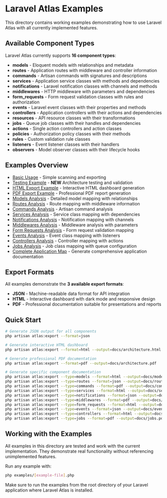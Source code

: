 # Laravel Atlas Examples

This directory contains working examples demonstrating how to use Laravel Atlas with all currently implemented features.

## Available Component Types

Laravel Atlas currently supports **16 component types**:

- **models** - Eloquent models with relationships and metadata
- **routes** - Application routes with middleware and controller information
- **commands** - Artisan commands with signatures and descriptions
- **services** - Application service classes with methods and dependencies
- **notifications** - Laravel notification classes with channels and methods  
- **middlewares** - HTTP middleware with parameters and dependencies
- **form_requests** - Form request validation classes with rules and authorization
- **events** - Laravel event classes with their properties and methods
- **controllers** - Application controllers with their actions and dependencies
- **resources** - API resource classes with their transformations
- **jobs** - Queue job classes with their handles and dependencies
- **actions** - Single action controllers and action classes
- **policies** - Authorization policy classes with their methods
- **rules** - Custom validation rule classes
- **listeners** - Event listener classes with their handlers
- **observers** - Model observer classes with their lifecycle hooks

## Examples Overview

- [Basic Usage](basic-usage.php) - Simple scanning and exporting
- [Testing Example](testing-example.php) - **NEW** Architecture testing and validation
- [HTML Export Example](html-export-example.php) - Interactive HTML dashboard generation
- [PDF Export Example](pdf-export-example.php) - Professional PDF report generation
- [Models Analysis](models-example.php) - Detailed model mapping with relationships
- [Routes Analysis](routes-example.php) - Route mapping with middleware information
- [Commands Analysis](commands-example.php) - Artisan command analysis
- [Services Analysis](services-example.php) - Service class mapping with dependencies
- [Notifications Analysis](notifications-example.php) - Notification mapping with channels
- [Middlewares Analysis](middlewares-example.php) - Middleware analysis with parameters
- [Form Requests Analysis](form-requests-example.php) - Form request validation mapping
- [Events Analysis](events-example.php) - Event class mapping with listeners
- [Controllers Analysis](controllers-example.php) - Controller mapping with actions
- [Jobs Analysis](jobs-example.php) - Job class mapping with queue configuration
- [Complete Application Map](complete-analysis.php) - Generate comprehensive application documentation

## Export Formats

All examples demonstrate the **3 available export formats**:

- **JSON** - Machine-readable data format for API integration
- **HTML** - Interactive dashboard with dark mode and responsive design
- **PDF** - Professional documentation suitable for presentations and reports

## Quick Start

```bash
# Generate JSON output for all components
php artisan atlas:export --format=json

# Generate interactive HTML dashboard
php artisan atlas:export --format=html --output=docs/architecture.html

# Generate professional PDF documentation
php artisan atlas:export --format=pdf --output=docs/architecture.pdf

# Generate specific component documentation
php artisan atlas:export --type=models --format=html --output=docs/models.html
php artisan atlas:export --type=routes --format=json --output=docs/routes.json
php artisan atlas:export --type=commands --format=pdf --output=docs/commands.pdf
php artisan atlas:export --type=services --format=html --output=docs/services.html
php artisan atlas:export --type=notifications --format=json --output=docs/notifications.json
php artisan atlas:export --type=middlewares --format=pdf --output=docs/middlewares.pdf
php artisan atlas:export --type=form_requests --format=html --output=docs/form-requests.html
php artisan atlas:export --type=events --format=json --output=docs/events.json
php artisan atlas:export --type=controllers --format=html --output=docs/controllers.html
php artisan atlas:export --type=jobs --format=pdf --output=docs/jobs.pdf
```

## Working with the Examples

All examples in this directory are tested and work with the current implementation. They demonstrate real functionality without referencing unimplemented features.

Run any example with:

```bash
php examples/[example-file].php
```

Make sure to run the examples from the root directory of your Laravel application where Laravel Atlas is installed.